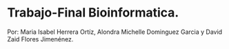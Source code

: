 # Trabajo-Final Bioinformatica.  
Por: Maria Isabel Herrera Ortíz, Alondra Michelle Dominguez Garcia y David Zaid Flores Jimenénez.  
